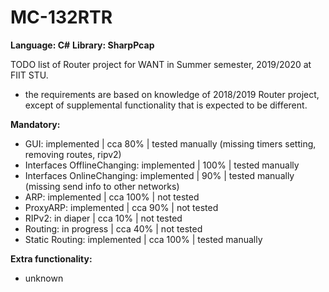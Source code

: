 # MC-132RTR

**Language: C#**
**Library: SharpPcap**

TODO list of Router project for WANT in Summer semester, 2019/2020 at FIIT STU. 
- the requirements are based on knowledge of 2018/2019 Router project, except of 
  supplemental functionality that is expected to be different.
 
 **Mandatory:**

- GUI: implemented | cca 80% | tested manually (missing timers setting, removing routes, ripv2)
- Interfaces OfflineChanging: implemented | 100% | tested manually
- Interfaces OnlineChanging: implemented | 90% | tested manually (missing send info to other networks)
- ARP: implemented | cca 100% | not tested
- ProxyARP: implemented | cca 90% | not tested
- RIPv2: in diaper | cca 10% | not tested
- Routing: in progress | cca 40% | not tested
- Static Routing: implemented | cca 100% | tested manually

 **Extra functionality:**
 - unknown
